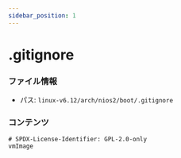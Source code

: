 ```yaml
---
sidebar_position: 1
---
```

# .gitignore

### ファイル情報

- パス: `linux-v6.12/arch/nios2/boot/.gitignore`

### コンテンツ

```gitignore
# SPDX-License-Identifier: GPL-2.0-only
vmImage

```
